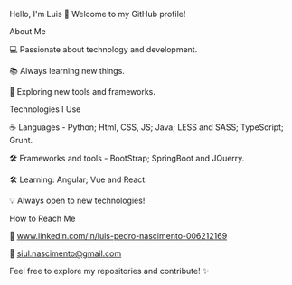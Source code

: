 Hello, I'm Luis 👋
Welcome to my GitHub profile!

About Me

💻 Passionate about technology and development.

📚 Always learning new things.

🔧 Exploring new tools and frameworks.

Technologies I Use

☕ Languages - Python; Html, CSS, JS; Java; LESS and SASS; TypeScript; Grunt.

🛠️ Frameworks and tools - BootStrap; SpringBoot and JQuerry.

🛠️ Learning: Angular; Vue and React.

💡 Always open to new technologies!

How to Reach Me

👤 www.linkedin.com/in/luis-pedro-nascimento-006212169

📧 siul.nascimento@gmail.com

Feel free to explore my repositories and contribute! ✨
